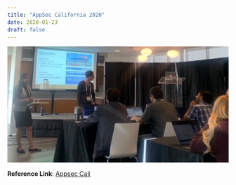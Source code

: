 ```yaml
---
title: "AppSec California 2020"
date: 2020-01-23
draft: false
---
```



![Appsec cali](/images/appseccali2020.JPG)

**Reference Link**: [Appsec Cali](https://appseccalifornia2020.sched.com/event/XLsy/web-application-hacking-training) 

